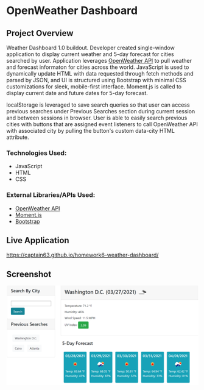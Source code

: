 # OpenWeather Dashboard

## Project Overview
Weather Dashboard 1.0 buildout. Developer created single-window application to display current weather and 5-day forecast for cities searched by user. Application leverages <a href="https://openweathermap.org/api" target="_blank">OpenWeather API</a> to pull weather and forecast informaton for cities across the world. JavaScript is used to dynamically update HTML with data requested through fetch methods and parsed by JSON, and UI is structured using Bootstrap with minimal CSS customizations for sleek, mobile-first interface. Moment.js is called to display current date and future dates for 5-day forecast.

localStorage is leveraged to save search queries so that user can access previous searches under Previous Searches section during current session and between sessions in browser. User is able to easily search previous cities with buttons that are assigned event listeners to call OpenWeather API with associated city by pulling the button's custom data-city HTML attribute.

### Technologies Used:
<ul>
<li>JavaScript</li>
<li>HTML</li>
<li>CSS</li>
</ul>

### External Libraries/APIs Used:
<ul>
<li><a href="https://openweathermap.org/api" target="_blank">OpenWeather API</a></li>
<li><a href="https://momentjs.com/" target="_blank">Moment.js</a></li>
<li><a href="https://getbootstrap.com/" target="_blank">Bootstrap</a></li>
</ul>

## Live Application
https://captain63.github.io/homework6-weather-dashboard/

## Screenshot
![Screenshot of running application showing current weather and 5-day forecast for Washington D.C.](./Assets/Images/completed-application.PNG)